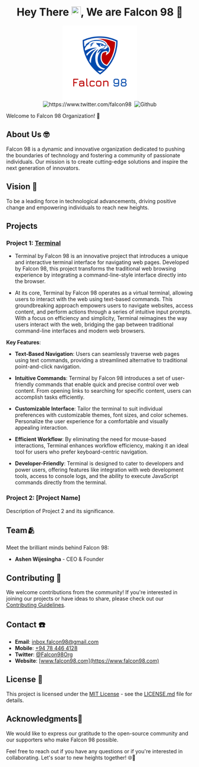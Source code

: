 <center>
	
# Hey There <img src="https://media.giphy.com/media/hvRJCLFzcasrR4ia7z/giphy.gif" width="25px" height="25px">, We are Falcon 98 🦅
	
</center>

<p align="center"> 
	<img src="profile/logo.png" alt="Falcon 98 Logo" width="200"/> <br>
	<img src="https://komarev.com/ghpvc/?username=Falcon-98" alt="https://www.twitter.com/falcon98" />
	<img src="https://img.shields.io/twitter/follow/Falcon-98?label=Follow" alt=""></a>
	<img src="https://img.shields.io/github/followers/Falcon-98?label=Follow&style=social" alt="Github" />
</p>

Welcome to Falcon 98 Organization! 🚀

## About Us 🤓

Falcon 98 is a dynamic and innovative organization dedicated to pushing the boundaries of technology and fostering a community of passionate individuals. Our mission is to create cutting-edge solutions and inspire the next generation of innovators.

## Vision 👀

To be a leading force in technological advancements, driving positive change and empowering individuals to reach new heights.

## Projects

### Project 1: [Terminal](https://terminal.falcon98.com)

- Terminal by Falcon 98 is an innovative project that introduces a unique and interactive terminal interface for navigating web pages. Developed by Falcon 98, this project transforms the traditional web browsing experience by integrating a command-line-style interface directly into the browser.

- At its core, Terminal by Falcon 98 operates as a virtual terminal, allowing users to interact with the web using text-based commands. This groundbreaking approach empowers users to navigate websites, access content, and perform actions through a series of intuitive input prompts. With a focus on efficiency and simplicity, Terminal reimagines the way users interact with the web, bridging the gap between traditional command-line interfaces and modern web browsers.

**Key Features**:

- **Text-Based Navigation**: Users can seamlessly traverse web pages using text commands, providing a streamlined alternative to traditional point-and-click navigation.

- **Intuitive Commands**: Terminal by Falcon 98 introduces a set of user-friendly commands that enable quick and precise control over web content. From opening links to searching for specific content, users can accomplish tasks efficiently.

- **Customizable Interface**: Tailor the terminal to suit individual preferences with customizable themes, font sizes, and color schemes. Personalize the user experience for a comfortable and visually appealing interaction.

- **Efficient Workflow**: By eliminating the need for mouse-based interactions, Terminal enhances workflow efficiency, making it an ideal tool for users who prefer keyboard-centric navigation.

- **Developer-Friendly**: Terminal is designed to cater to developers and power users, offering features like integration with web development tools, access to console logs, and the ability to execute JavaScript commands directly from the terminal.

### Project 2: [Project Name]

Description of Project 2 and its significance.

## Team🫂

Meet the brilliant minds behind Falcon 98:

- **Ashen Wijesingha** - CEO & Founder

## Contributing 👥

We welcome contributions from the community! If you're interested in joining our projects or have ideas to share, please check out our [Contributing Guidelines](profile/contributing.md).

## Contact ☎️

- **Email**: [inbox.falcon98@gmail.com](mailto:inbox.falcon98@gmail.com;inbox.ashen@gmail.com)
- **Mobile**: [+94 78 446 4128](tel:+94784464128)
- **Twitter**: [@Falcon98Org](https://twitter.com/Falcon98Org)
- **Website**: [www.falcon98.com](https://www.falcon98.com)

## License 📃

This project is licensed under the [MIT License](LICENSE.md) - see the [LICENSE.md](LICENSE.md) file for details.

## Acknowledgments🎯

We would like to express our gratitude to the open-source community and our supporters who make Falcon 98 possible.

Feel free to reach out if you have any questions or if you're interested in collaborating. Let's soar to new heights together! 🌐🚀

